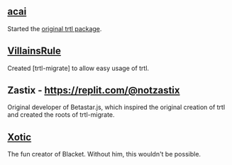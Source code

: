 ## [acai](https://acaiberii.win)
Started the [original trtl package](https://npmjs.com/package/blacket-turtle).

## [VillainsRule](https://villainsrule.xyz)
Created [trtl-migrate] to allow easy usage of trtl.

## Zastix - https://replit.com/@notzastix
Original developer of Betastar.js, which inspired the original creation of trtl and created the roots of trtl-migrate.

## [Xotic](https://xotic.org)
The fun creator of Blacket. Without him, this wouldn't be possible.